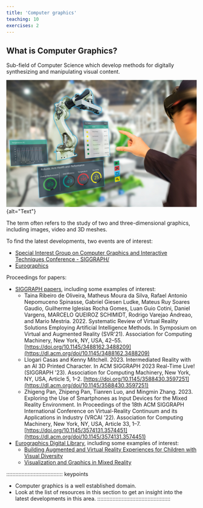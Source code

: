 ```yaml
---
title: 'Computer graphics'
teaching: 10
exercises: 2
---
```


## What is Computer Graphics?

Sub-field of Computer Science which develop methods for digitally synthesizing and manipulating visual content. 

![Mixed Reality application based on Computer Grapahics Technologies &copy; Monopoly919 - stock.adobe.com](fig/AdobeStock_188158620.jpeg){alt="Text"}


The term often refers to the study of two and three-dimensional graphics, including images, video and 3D meshes.


To find the latest developments, two events are of interest:

- [Special Interest Group on Computer Graphics and Interactive Techniques Conference - SIGGRAPH/](https://s2023.siggraph.org/)
- [Eurographics](https://eg2023.saarland-informatics-campus.de/)

Proceedings for papers:

- [SIGGRAPH papers](https://dl.acm.org/conference/siggraph/proceedings), including some examples of interest:
  - Taina Ribeiro de Oliveira, Matheus Moura da Silva, Rafael Antonio Nepomuceno Spinasse, Gabriel Giesen Ludke, Mateus Ruy Soares Gaudio, Guilherme Iglesias Rocha Gomes, Luan Guio Cotini, Daniel Vargens, MARCELO QUEIROZ SCHIMIDT, Rodrigo Varejao Andreao, and Mario Mestria. 2022. Systematic Review of Virtual Reality Solutions Employing Artificial Intelligence Methods. In Symposium on Virtual and Augmented Reality (SVR'21). Association for Computing Machinery, New York, NY, USA, 42–55. [https://doi.org/10.1145/3488162.3488209](https://dl.acm.org/doi/10.1145/3488162.3488209)
  - Llogari Casas and Kenny Mitchell. 2023. Intermediated Reality with an AI 3D Printed Character. In ACM SIGGRAPH 2023 Real-Time Live! (SIGGRAPH '23). Association for Computing Machinery, New York, NY, USA, Article 5, 1–2. [https://doi.org/10.1145/3588430.3597251](https://dl.acm.org/doi/10.1145/3588430.3597251)
  - Zhigeng Pan, Zhipeng Pan, Tianren Luo, and Mingmin Zhang. 2023. Exploring the Use of Smartphones as Input Devices for the Mixed Reality Environment. In Proceedings of the 18th ACM SIGGRAPH International Conference on Virtual-Reality Continuum and its Applications in Industry (VRCAI '22). Association for Computing Machinery, New York, NY, USA, Article 33, 1–7. [https://doi.org/10.1145/3574131.3574451](https://dl.acm.org/doi/10.1145/3574131.3574451)
- [Eurographics Digital Library](https://diglib.eg.org/handle/10.2312/2633290), including some examples of interest: 
  - [Building Augmented and Virtual Reality Experiences for Children with Visual Diversity](https://diglib.eg.org/handle/10.2312/cgvc20221175)
  - [Visualization and Graphics in Mixed Reality](https://diglib.eg.org/handle/10.2312/egt20211036)
  
::::::::::::::::::::::::::::::::::::: keypoints 

- Computer graphics is a well established domain. 
- Look at the list of
resources in this section to get an insight into the latest developments
in this area.
::::::::::::::::::::::::::::::::::::::::::::::::


